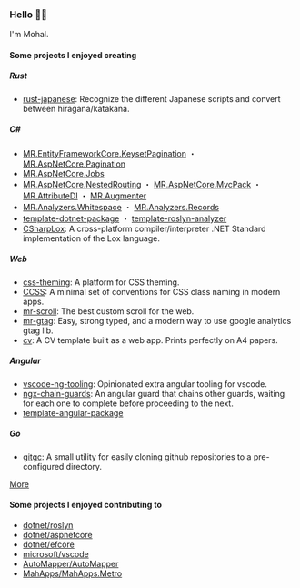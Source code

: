 ### Hello 👋🏻

I'm Mohal.

#### Some projects I enjoyed creating

##### Rust

- [rust-japanese](https://github.com/mrahhal/rust-japanese): Recognize the different Japanese scripts and convert between hiragana/katakana.

##### C#

- [MR.EntityFrameworkCore.KeysetPagination](https://github.com/mrahhal/MR.EntityFrameworkCore.KeysetPagination) ・ [MR.AspNetCore.Pagination](https://github.com/mrahhal/MR.AspNetCore.Pagination)
- [MR.AspNetCore.Jobs](https://github.com/mrahhal/MR.AspNetCore.Jobs)
- [MR.AspNetCore.NestedRouting](https://github.com/mrahhal/MR.AspNetCore.NestedRouting) ・ [MR.AspNetCore.MvcPack](https://github.com/mrahhal/MR.AspNetCore.MvcPack) ・ [MR.AttributeDI](https://github.com/mrahhal/MR.AttributeDI) ・ [MR.Augmenter](https://github.com/mrahhal/MR.Augmenter)
- [MR.Analyzers.Whitespace](https://github.com/mrahhal/MR.Analyzers.Whitespace) ・ [MR.Analyzers.Records](https://github.com/mrahhal/MR.Analyzers.Records)
- [template-dotnet-package](https://github.com/mrahhal/template-dotnet-package) ・ [template-roslyn-analyzer](https://github.com/mrahhal/template-roslyn-analyzer)
- [CSharpLox](https://github.com/mrahhal/CSharpLox): A cross-platform compiler/interpreter .NET Standard implementation of the Lox language.

##### Web

- [css-theming](https://github.com/mrahhal/css-theming): A platform for CSS theming.
- [CCSS](https://github.com/mrahhal/CCSS): A minimal set of conventions for CSS class naming in modern apps.
- [mr-scroll](https://github.com/mrahhal/mr-scroll): The best custom scroll for the web.
- [mr-gtag](https://github.com/mrahhal/mr-gtag): Easy, strong typed, and a modern way to use google analytics gtag lib.
- [cv](https://github.com/mrahhal/cv): A CV template built as a web app. Prints perfectly on A4 papers.

##### Angular

- [vscode-ng-tooling](https://github.com/mrahhal/vscode-ng-tooling): Opinionated extra angular tooling for vscode.
- [ngx-chain-guards](https://github.com/mrahhal/ngx-chain-guards): An angular guard that chains other guards, waiting for each one to complete before proceeding to the next.
- [template-angular-package](https://github.com/mrahhal/template-angular-package)

##### Go

- [gitgc](https://github.com/mrahhal/gitgc): A small utility for easily cloning github repositories to a pre-configured directory.

[More](https://github.com/mrahhal?tab=repositories&type=source)

#### Some projects I enjoyed contributing to

- [dotnet/roslyn](https://github.com/dotnet/roslyn)
- [dotnet/aspnetcore](https://github.com/dotnet/aspnetcore)
- [dotnet/efcore](https://github.com/dotnet/efcore)
- [microsoft/vscode](https://github.com/microsoft/vscode)
- [AutoMapper/AutoMapper](https://github.com/AutoMapper/AutoMapper)
- [MahApps/MahApps.Metro](https://github.com/MahApps/MahApps.Metro)
